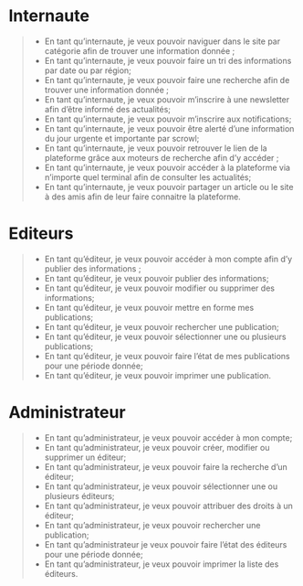 # Internaute

> * En tant qu’internaute, je veux pouvoir naviguer dans le site par catégorie afin de trouver une information donnée ;
> * En tant qu’internaute, je veux pouvoir faire un tri des informations par date ou par région;
> * En tant qu’internaute, je veux pouvoir faire une recherche afin de trouver une information donnée ;
> * En tant qu’internaute, je veux pouvoir m’inscrire à une newsletter afin d’être informé des actualités;
> * En tant qu’internaute, je veux pouvoir m’inscrire aux notifications;
> * En tant qu’internaute, je veux pouvoir être alerté d’une information du jour urgente et importante par scrowl;
> * En tant qu’internaute, je veux pouvoir retrouver le lien de la plateforme grâce aux moteurs de recherche afin d’y accéder ;
> * En tant qu’internaute, je veux pouvoir accéder à la plateforme via n’importe quel terminal afin de consulter les actualités;
> * En tant qu’internaute, je veux pouvoir partager un article ou le site à des amis afin de leur faire connaitre la plateforme.

 
# Editeurs

> * En tant qu’éditeur, je veux pouvoir accéder à mon compte afin d’y publier des informations ;
> * En tant qu’éditeur, je veux pouvoir publier des informations;
> * En tant qu’éditeur, je veux pouvoir modifier ou supprimer des informations;
> * En tant qu’éditeur, je veux pouvoir mettre en forme mes publications;
> * En tant qu’éditeur, je veux pouvoir rechercher une publication;
> * En tant qu’éditeur, je veux pouvoir sélectionner une ou plusieurs publications;
> * En tant qu’éditeur, je veux pouvoir faire l’état de mes publications pour une période donnée;
> * En tant qu’éditeur, je veux pouvoir imprimer une publication.

 
# Administrateur

> * En tant qu’administrateur, je veux pouvoir accéder à mon compte;
> * En tant qu’administrateur, je veux pouvoir créer, modifier ou supprimer un éditeur;
> * En tant qu’administrateur, je veux pouvoir faire la recherche d’un éditeur;
> * En tant qu’administrateur, je veux pouvoir sélectionner une ou plusieurs éditeurs;
> * En tant qu’administrateur, je veux pouvoir attribuer des droits à un éditeur;
> * En tant qu’administrateur, je veux pouvoir rechercher une publication;
> * En tant qu’administrateur je veux pouvoir faire l’état des éditeurs pour une période donnée;
> * En tant qu’administrateur, je veux pouvoir imprimer la liste des éditeurs.

